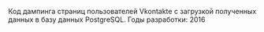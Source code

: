 Код дампинга страниц пользователей Vkontakte с загрузкой полученных данных в базу данных PostgreSQL.
Годы разработки: 2016

